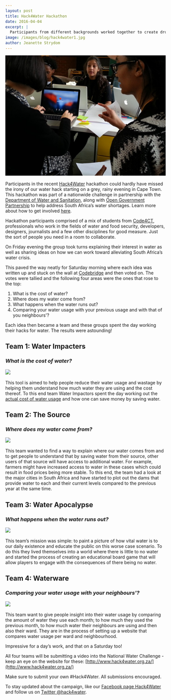 ```yaml
---
layout: post
title: Hack4Water Hackathon
date: 2016-04-04
excerpt: |
  Participants from different backgrounds worked together to create drought solutions in our recent Hack4Water hackathon. This event forms part of a nationwide challenge in partnership with The Department of Water and Sanitation, Open Government Partnership to help address South Africa’s water shortages. 
image: /images/blog/hack4water1.jpg
author: Jeanette Strydom
---
```


<img src="/images/blog/h4w-image.jpg">


Participants in the recent [Hack4Water](http://www.hack4water.org.za/) hackathon could hardly have missed the irony of our water hack starting on a grey, rainy evening in Cape Town. This hackathon was part of a nationwide challenge in partnership with the [Department of Water and Sanitation](https://www.dwa.gov.za/), along with [Open Government Partnership](http://www.opengovpartnership.org/) to help address South Africa’s water shortages. Learn more about how to get involved [here](http://www.hack4water.org.za/).

Hackathon participants comprised of a mix of students from [Code4CT](http://code4ct.com/), professionals who work in the fields of water and food security, developers, designers, journalists and a few other disciplines for good measure. Just the sort of people you need in a room to collaborate.

On Friday evening the group took turns explaining their interest in water as well as sharing ideas on how we can work toward alleviating South Africa’s water crisis.

This paved the way neatly for Saturday morning where each idea was written up and stuck on the wall at [Codebridge](http://www.codebridge.co.za/) and then voted on. The votes were tallied and the following four areas were the ones that rose to the top: 

1. What is the cost of water?
2. Where does my water come from?
3. What happens when the water runs out?
4. Comparing your water usage with your previous usage and with that of you neighbours'?

Each idea then became a team and these groups spent the day working their hacks for water. The results were astounding!

## Team 1: Water Impacters

### _What is the cost of water?_
<img src="//images/blog/h4w-1.JPG">

This tool is aimed to help people reduce their water usage and wastage by helping them understand how much water they are using and the cost thereof. To this end team Water Impactors spent the day working out the [actual cost of water usage](https://docs.google.com/spreadsheets/d/1Rifd-OVjDNJFHlUCzSd73jwZhmuhQI_keOm3jQi59mM/edit#gid=0) and how one can save money by saving water. 

## Team 2: The Source

### _Where does my water come from?_
<img src="//images/blog/h4w-2.JPG">

This team wanted to find a way to explain where our water comes from and to get people to understand that by saving water from their source, other users of that source will have access to additional water. For example, farmers might have increased access to water in these cases which could result in food prices being more stable. To this end, the team had a look at the major cities in South Africa and have started to plot out the dams that provide water to each and their current levels compared to the previous year at the same time. 

## Team 3: Water Apocalypse

### _What happens when the water runs out?_
<img src="//images/blog/h4w-3.JPG">

This team’s mission was simple: to paint a picture of how vital water is to our daily existence and educate the public on this worse case scenario. To do this they lived themselves into a world where there is little to no water and started the process of creating an educational board game that will allow players to engage with the consequences of there being no water.

## Team 4: Waterware

### _Comparing your water usage with your neighbours'?_
<img src="//images/blog/h4w-4.JPG">

This team want to give people insight into their water usage by comparing the amount of water they use each month; to how much they used the previous month, to how much water their neighbours are using and then also their ward. They are in the process of setting up a website that compares water usage per ward and neighbourhood. 

Impressive for a day’s work, and that on a Saturday too!

All four teams will be submitting a video into the National Water Challenge - keep an eye on the website for these: [http://www.hack4water.org.za/](http://www.hack4water.org.za/)

Make sure to submit your own #Hack4Water. All submissions encouraged.

To stay updated about the campaign, like our [Facebook page Hack4Water](https://www.facebook.com/hack4water/) and follow us on [Twitter @hack4water](https://twitter.com/hack4water). 

